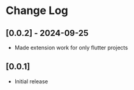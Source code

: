 # Change Log

## [0.0.2] - 2024-09-25

- Made extension work for only flutter projects

## [0.0.1]

- Initial release
